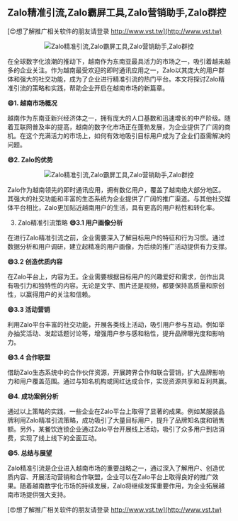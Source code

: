 ## **Zalo精准引流,Zalo霸屏工具,Zalo营销助手,Zalo群控**

[😍想了解推广相关软件的朋友请登录 http://www.vst.tw](http://www.vst.tw)

 <center><img src="https://vst.tw/MP4/tuiguang/png/6.png" alt="Zalo精准引流,Zalo霸屏工具,Zalo营销助手,Zalo群控"></center>

在全球数字化浪潮的推动下，越南作为东南亚最具活力的市场之一，吸引着越来越多的企业关注。作为越南最受欢迎的即时通讯应用之一，Zalo以其庞大的用户群体和强大的社交功能，成为了企业进行精准引流的热门平台。本文将探讨Zalo精准引流的策略和实践，帮助企业开启在越南市场的新篇章。

**😄1. 越南市场概况**

越南作为东南亚新兴经济体之一，拥有庞大的人口基数和迅速增长的中产阶级。随着互联网普及率的提高，越南的数字化市场正在蓬勃发展，为企业提供了广阔的商机。在这个充满活力的市场上，如何有效地吸引目标用户成为了企业们亟需解决的问题。

**😄2. Zalo的优势**

 <center><img src="https://vst.tw/MP4/tuiguang/png/6.png" alt="Zalo精准引流,Zalo霸屏工具,Zalo营销助手,Zalo群控"></center>

Zalo作为越南领先的即时通讯应用，拥有数亿用户，覆盖了越南绝大部分地区。其强大的社交功能和丰富的生态系统为企业提供了广阔的推广渠道。与其他社交媒体平台相比，Zalo更加贴近越南用户的生活，具有更高的用户粘性和转化率。

3. Zalo精准引流策略
**😄3.1 用户画像分析**

在进行Zalo精准引流之前，企业需要深入了解目标用户的特征和行为习惯。通过数据分析和用户调研，建立起精准的用户画像，为后续的推广活动提供有力支撑。

**😄3.2 创造优质内容**

在Zalo平台上，内容为王。企业需要根据目标用户的兴趣爱好和需求，创作出具有吸引力和独特性的内容。无论是文字、图片还是视频，都要保持高质量和原创性，以赢得用户的关注和信赖。

**😄3.3 活动营销**

利用Zalo平台丰富的社交功能，开展各类线上活动，吸引用户参与互动。例如举办抽奖活动、发起话题讨论等，增强用户参与感和粘性，提升品牌曝光度和影响力。

**😄3.4 合作联盟**

借助Zalo生态系统中的合作伙伴资源，开展跨界合作和联合营销，扩大品牌影响力和用户覆盖范围。通过与知名机构或网红达成合作，实现资源共享和互利共赢。

**😄4. 成功案例分析**

通过以上策略的实践，一些企业在Zalo平台上取得了显著的成果。例如某服装品牌利用Zalo精准引流策略，成功吸引了大量目标用户，提升了品牌知名度和销售额。另外，某餐饮连锁企业通过Zalo平台开展线上活动，吸引了众多用户到店消费，实现了线上线下的全面互动。

**😄5. 总结与展望**

Zalo精准引流是企业进入越南市场的重要战略之一，通过深入了解用户、创造优质内容、开展活动营销和合作联盟，企业可以在Zalo平台上取得良好的推广效果。随着越南数字化市场的持续发展，Zalo将继续发挥重要作用，为企业拓展越南市场提供强大支持。

[😍想了解推广相关软件的朋友请登录 http://www.vst.tw](http://www.vst.tw)




